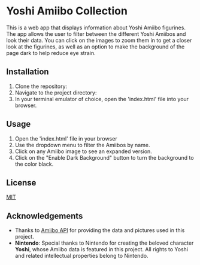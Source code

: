 # Yoshi Amiibo Collection

This is a web app that displays information about Yoshi Amiibo figurines. The app allows the user to filter between the different Yoshi Amiibos and look their data. You can click on the images to zoom them in to get a closer look at the figurines, as well as an option to make the background of the page dark to help reduce eye strain. 

## Installation

1. Clone the repository:
2. Navigate to the project directory:
3. In your terminal emulator of choice, open the 'index.html' file into your browser.

## Usage

1. Open the 'index.html' file in your browser
2. Use the dropdown menu to filter the Amiibos by name.
3. Click on any Amiibo image to see an expanded version.
4. Click on the "Enable Dark Background" button to turn the background to the color black.

## License

[MIT](https://choosealicense.com/licenses/mit/)

## Acknowledgements
- Thanks to [Amiibo API](https://www.amiiboapi.com/) for providing the data and pictures used in this project.
- **Nintendo**: Special thanks to Nintendo for creating the beloved character **Yoshi**, whose Amiibo data is featured in this project. All rights to Yoshi and related intellectual properties belong to Nintendo.